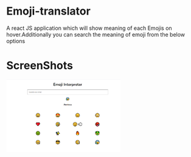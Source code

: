 # Emoji-translator
A react JS application which will show meaning of each Emojis on hover.Additionally you can search the meaning of emoji from the below options 

# ScreenShots
<img src="emojis.PNG" width="300">


